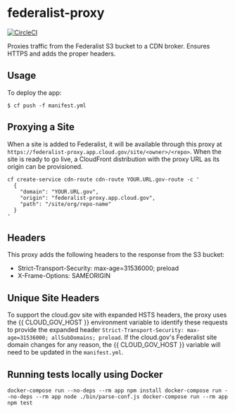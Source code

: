# federalist-proxy

[![CircleCI](https://circleci.com/gh/18F/federalist-proxy.svg?style=svg)](https://circleci.com/gh/18F/federalist-proxy)

Proxies traffic from the Federalist S3 bucket to a CDN broker. Ensures HTTPS and adds the proper headers.

## Usage

To deploy the app:

    $ cf push -f manifest.yml

## Proxying a Site

When a site is added to Federalist, it will be available through this proxy at `https://federalist-proxy.app.cloud.gov/site/<owner>/<repo>`. When the site is ready to go live, a CloudFront distribution with the proxy URL as its origin can be provisioned.

```shell
cf create-service cdn-route cdn-route YOUR.URL.gov-route -c '
  {
    "domain": "YOUR.URL.gov",
    "origin": "federalist-proxy.app.cloud.gov",
    "path": "/site/org/repo-name"
  }
'
```

## Headers

This proxy adds the following headers to the response from the S3 bucket:

- Strict-Transport-Security: max-age=31536000; preload
- X-Frame-Options: SAMEORIGIN

## Unique Site Headers

To support the cloud.gov site with expanded HSTS headers, the proxy uses the
{{ CLOUD_GOV_HOST }} environment variable to identify these requests to provide
the expanded header `Strict-Transport-Security: max-age=31536000; allSubDomains; preload`.
If the cloud.gov's Federalist site domain changes for any reason, the {{ CLOUD_GOV_HOST }}
variable will need to be updated in the `manifest.yml`.

## Running tests locally using Docker
``
docker-compose run --no-deps --rm app npm install
docker-compose run --no-deps --rm app node ./bin/parse-conf.js
docker-compose run --rm app npm test
``
